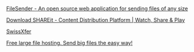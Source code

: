 
[FileSender - An open source web application for sending files of any size](https://filesender.org)

[Download SHAREit - Content Distribution Platform | Watch, Share & Play](https://shareit.ushareit.com)

[SwissXfer](https://www.swisstransfer.com/en)

[Free large file hosting. Send big files the easy way!](https://www.sendspace.com/)
